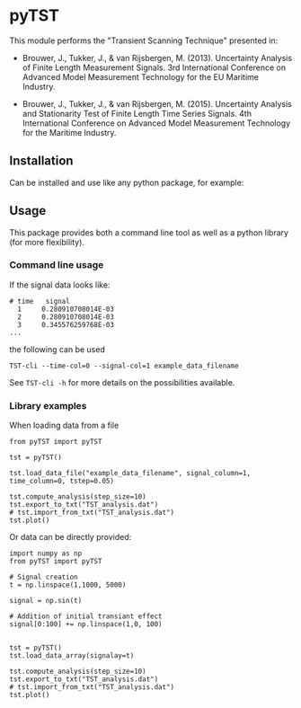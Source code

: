 # pyTST

This module performs the "Transient Scanning Technique" presented in:

* Brouwer, J., Tukker, J., & van Rijsbergen, M. (2013). Uncertainty Analysis of Finite Length Measurement Signals. 3rd International Conference on Advanced Model Measurement Technology for the EU Maritime Industry.
       
* Brouwer, J., Tukker, J., & van Rijsbergen, M. (2015). Uncertainty Analysis and Stationarity Test of Finite Length Time Series Signals. 4th International Conference on Advanced Model Measurement Technology for the Maritime Industry.


## Installation
Can be installed and use like any python package, for example:



## Usage
This package provides both a command line tool as well as a python library (for more flexibility).  

### Command line usage
If the signal data looks like:
```
# time   signal
  1     0.280910708014E-03 
  2     0.280910708014E-03
  3     0.345576259768E-03
...
```

the following can be used

```
TST-cli --time-col=0 --signal-col=1 example_data_filename
```
   
See `TST-cli -h` for more details on the possibilities available.

### Library examples
When loading data from a file
```
from pyTST import pyTST

tst = pyTST()

tst.load_data_file("example_data_filename", signal_column=1, time_column=0, tstep=0.05)

tst.compute_analysis(step_size=10)
tst.export_to_txt("TST_analysis.dat")
# tst.import_from_txt("TST_analysis.dat")
tst.plot()
```

Or data can be directly provided:
```
import numpy as np
from pyTST import pyTST

# Signal creation
t = np.linspace(1,1000, 5000)

signal = np.sin(t)

# Addition of initial transiant effect
signal[0:100] += np.linspace(1,0, 100)


tst = pyTST()
tst.load_data_array(signalay=t)

tst.compute_analysis(step_size=10)
tst.export_to_txt("TST_analysis.dat")
# tst.import_from_txt("TST_analysis.dat")
tst.plot()
```
